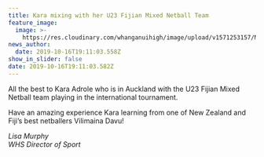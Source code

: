 ```yaml
---
title: Kara mixing with her U23 Fijian Mixed Netball Team
feature_image:
  image: >-
    https://res.cloudinary.com/whanganuihigh/image/upload/v1571253157/News/Kara_Adrole_in_AK_with_23_Fijian_mixed_netball.jpg
news_author:
  date: 2019-10-16T19:11:03.558Z
show_in_slider: false
date: 2019-10-16T19:11:03.582Z
---
```

All the best to Kara Adrole who is in Auckland with the U23 Fijian Mixed Netball team playing in the international tournament.

Have an amazing experience Kara learning from one of New Zealand and Fiji’s best netballers Vilimaina Davu!

_Lisa Murphy  
WHS Director of Sport_

